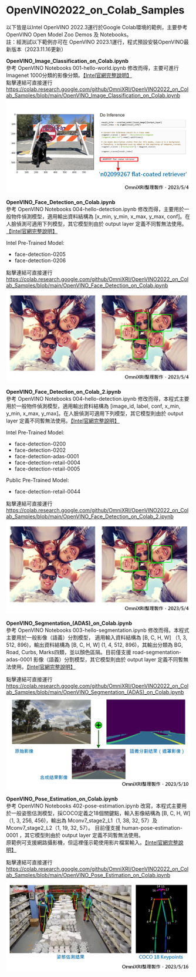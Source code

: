 # OpenVINO2022_on_Colab_Samples

以下皆是以Intel OpenVINO 2022.3運行於Google Colab環境的範例，主要參考OpenVINO Open Model Zoo Demos 及 Notebooks。  
註：經測試以下範例亦可在 OpenVINO 2023.1運行，程式預設安裝OpenVINO最新版本（2023.11.16更新）

**OpenVINO_Image_Classification_on_Colab.ipynb**   
參考 OpenVINO Notebooks 001-hello-world.ipynb 修改而得，主要可進行Imagenet 1000分類的影像分類。[【Intel官網完整說明】](https://docs.openvino.ai/latest/notebooks/001-hello-world-with-output.html)  
點擊連結可直接運行  
https://colab.research.google.com/github/OmniXRI/OpenVINO2022_on_Colab_Samples/blob/main/OpenVINO_Image_Classification_on_Colab.ipynb  
![](https://github.com/OmniXRI/OpenVINO2022_on_Colab_Samples/blob/main/images/image_classification_result_01.jpg)

**OpenVINO_Face_Detection_on_Colab.ipynb**  
參考 OpenVINO Notebooks 004-hello-detection.ipynb 修改而得，主要用於一般物件偵測模型，適用輸出資料結構為 [x_min, y_min, x_max, y_max, conf]。在人臉偵測可適用下列模型，其它模型則由於 output layer 定義不同暫無法使用。[【Intel官網完整說明】](https://docs.openvino.ai/latest/notebooks/004-hello-detection-with-output.html)  

Intel Pre-Trained Model:
* face-detection-0205
* face-detection-0206  

點擊連結可直接運行  
https://colab.research.google.com/github/OmniXRI/OpenVINO2022_on_Colab_Samples/blob/main/OpenVINO_Face_Detection_on_Colab.ipynb
![](https://github.com/OmniXRI/OpenVINO2022_on_Colab_Samples/blob/main/images/face_detection_result_01.jpg)  

**OpenVINO_Face_Detection_on_Colab_2.ipynb**  
參考 OpenVINO Notebooks 004-hello-detection.ipynb 修改而得，本程式主要用於一般物件偵測模型，適用輸出資料結構為 [image_id, label, conf, x_min, y_min, x_max, y_max]。在人臉偵測可適用下列模型，其它模型則由於 output layer 定義不同暫無法使用。[【Intel官網完整說明】](https://docs.openvino.ai/latest/notebooks/004-hello-detection-with-output.html)  

Intel Pre-Trained Model:  
* face-detection-0200
* face-detection-0202
* face-detection-adas-0001
* face-detection-retail-0004
* face-detection-retail-0005  

Public Pre-Trained Model:  
* face-detection-retail-0044  

點擊連結可直接運行  
https://colab.research.google.com/github/OmniXRI/OpenVINO2022_on_Colab_Samples/blob/main/OpenVINO_Face_Detection_on_Colab_2.ipynb
![](https://github.com/OmniXRI/OpenVINO2022_on_Colab_Samples/blob/main/images/face_detection_result_01.jpg)  

**OpenVINO_Segmentation_(ADAS)_on_Colab.ipynb**  
參考 OpenVINO Notebooks 003-hello-segmentation.ipynb 修改而得。本程式主要用於一般影像（語義）分割模型， 適用輸入資料結構為 [B, C, H, W] （1, 3, 512, 896)，輸出資料結構為 [B, C, H, W] (1, 4, 512, 896)，其輸出分類為 BG, Road, Curbs, Marks四類，並以顏色區隔。目前僅支援 road-segmentation-adas-0001 影像（語義）分割模型，其它模型則由於 output layer 定義不同暫無法使用。[【Intel官網完整說明】](https://docs.openvino.ai/latest/notebooks/003-hello-segmentation-with-output.html)  

點擊連結可直接運行   
https://colab.research.google.com/github/OmniXRI/OpenVINO2022_on_Colab_Samples/blob/main/OpenVINO_Segmentation_(ADAS)_on_Colab.ipynb
![](https://github.com/OmniXRI/OpenVINO2022_on_Colab_Samples/blob/main/images/segmentation(ADAS)_result_01.jpg)  

**OpenVINO_Pose_Estimation_on_Colab.ipynb**  
參考 OpenVINO Notebooks 402-pose-estimation.ipynb 改寫，本程式主要用於一般姿態估測模型，採COCO定義之18個關鍵點，輸入影像結構為 [B, C, H, W] （1, 3, 256, 456)，輸出為 Mconv7_stage2_L1（1, 38, 32, 57）及Mconv7_stage2_L2（1, 19, 32, 57）。 目前僅支援 human-pose-estimation-0001 ，其它模型則由於 output layer 定義不同暫無法使用。  
原範例可支援網路攝影機，但這裡僅示範使用影片檔案輸入。[【Intel官網完整說明】](https://docs.openvino.ai/latest/notebooks/402-pose-estimation-with-output.html)  

點擊連結可直接運行  
https://colab.research.google.com/github/OmniXRI/OpenVINO2022_on_Colab_Samples/blob/main/OpenVINO_Pose_Estimation_on_Colab.ipynb
![](https://github.com/OmniXRI/OpenVINO2022_on_Colab_Samples/blob/main/images/pose_estimation_result_01.jpg)  
